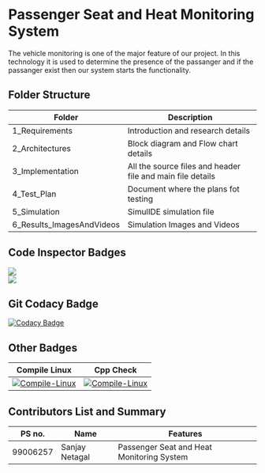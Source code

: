 # Passenger Seat and Heat Monitoring System

The vehicle monitoring is one of the major feature of our project.
In this technology it is used to determine the presence of the passanger
and if the passanger exist then our system starts the functionality.

## Folder Structure
|Folder             | Description |
|-------------------| -----------------------------------------|
| 1_Requirements  |Introduction and research details|
| 2_Architectures         | Block diagram and Flow chart details|
| 3_Implementation | All the source files and header file and main file details|
| 4_Test_Plan     | Document where the plans fot testing|
| 5_Simulation     | SimulIDE simulation file|
| 6_Results_ImagesAndVideos      | Simulation Images and Videos|

## Code Inspector Badges

![](https://www.code-inspector.com/project/28718/score/svg)<br />![](https://www.code-inspector.com/project/28718/status/svg)

## Git Codacy Badge

[![Codacy Badge](https://app.codacy.com/project/badge/Grade/0331ee08be5f49df9aa17edb570bb842)](https://www.codacy.com/gh/sultanbepari/STEPin_Seat_Temperature_Monitoring_System/dashboard?utm_source=github.com&amp;utm_medium=referral&amp;utm_content=sultanbepari/STEPin_Seat_Temperature_Monitoring_System&amp;utm_campaign=Badge_Grade)

## Other Badges

| Compile Linux | Cpp Check |
| ----------- | ----------- |
|[![Compile-Linux](https://github.com/sanjaynetagal/Stepin_Passanger_Seat_and_Heat_Monitoring_System/actions/workflows/compile.yml/badge.svg)](https://github.com/sanjaynetagal/Stepin_Passanger_Seat_and_Heat_Monitoring_System/actions/workflows/compile.yml)| [![Compile-Linux](https://github.com/sanjaynetagal/Stepin_Passanger_Seat_and_Heat_Monitoring_System/actions/workflows/compile.yml/badge.svg)](https://github.com/sanjaynetagal/Stepin_Passanger_Seat_and_Heat_Monitoring_System/actions/workflows/compile.yml) |


## Contributors List and Summary
|PS no. |  Name   |    Features    |
|-------|---------|----------------|
| 99006257 | Sanjay Netagal | Passenger Seat and Heat Monitoring System |  
